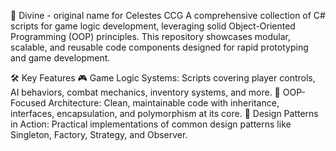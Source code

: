 📂 Divine - original name for Celestes CCG
A comprehensive collection of C# scripts for game logic development, leveraging solid Object-Oriented Programming (OOP) principles. This repository showcases modular, scalable, and reusable code components designed for rapid prototyping and game development.

🛠️ Key Features
🎮 Game Logic Systems: Scripts covering player controls, AI behaviors, combat mechanics, inventory systems, and more.
🧠 OOP-Focused Architecture: Clean, maintainable code with inheritance, interfaces, encapsulation, and polymorphism at its core.
📐 Design Patterns in Action: Practical implementations of common design patterns like Singleton, Factory, Strategy, and Observer.

